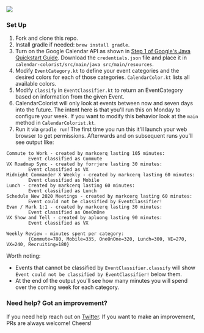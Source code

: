 ![](https://media.giphy.com/media/lMsEyjXXklEn1ybtYt/giphy.gif)

### Set Up
1. Fork and clone this repo.
1. Install gradle if needed: `brew install gradle`.
1. Turn on the Google Calendar API as shown in [Step 1 of Google's Java Quickstart Guide][1]. 
Download the `credentials.json` file and place it in `calendar-colorist/src/main/java src/main/resources`.
1. Modify `EventCategory.kt` to define your event categories and the desired colors for each of those categories. 
`CalendarColor.kt` lists all available colors. 
1. Modify `classify` in `EventClassifier.kt` to return an EventCategory based on information from the given Event.
1. CalendarColorist will only look at events between now and seven days into the future. 
The intent here is that you'll run this on Monday to configure your week. 
If you want to modify this behavior look at the `main` method in `CalendarColorist.kt`.
1. Run it via `gradle run`! 
The first time you run this it'll launch your web browser to get permissions.
Afterwards and on subsequent runs you'll see output like:

````
Commute to Work - created by markcerq lasting 105 minutes:
        Event classified as Commute
VX Roadmap Sync - created by forrjere lasting 30 minutes:
        Event classified as VX
Midnight Commander X Weekly - created by markcerq lasting 60 minutes:
        Event classified as Mobile
Lunch - created by markcerq lasting 60 minutes:
        Event classified as Lunch
Schedule New 2020 Meetings - created by markcerq lasting 60 minutes:
        Event could not be classified by EventClassifier!
Evan / Mark 1:1 - created by markcerq lasting 30 minutes:
        Event classified as OneOnOne
VX Show and Tell - created by apluong lasting 90 minutes:
        Event classified as VX

Weekly Review - minutes spent per category:
        {Commute=780, Mobile=335, OneOnOne=320, Lunch=300, VE=270, VX=240, Recruiting=180}
````

Worth noting:
 * Events that cannot be classified by `EventClassifier.classify` will show `Event could not be classified by EventClassifier!` below them.
 * At the end of the output you'll see how many minutes you will spend over the coming week for each category. 

### Need help? Got an improvement?
If you need help reach out on [Twitter][2]. If you want to make an improvement, PRs are always welcome! Cheers!

[1]: https://developers.google.com/calendar/quickstart/java
[2]: https://twitter.com/markmcerqueira

